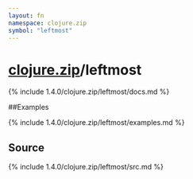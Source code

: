 ```yaml
---
layout: fn
namespace: clojure.zip
symbol: "leftmost"
---
```


# [clojure.zip](../)/leftmost

{% include 1.4.0/clojure.zip/leftmost/docs.md %}

##Examples

{% include 1.4.0/clojure.zip/leftmost/examples.md %}
## Source
{% include 1.4.0/clojure.zip/leftmost/src.md %}

